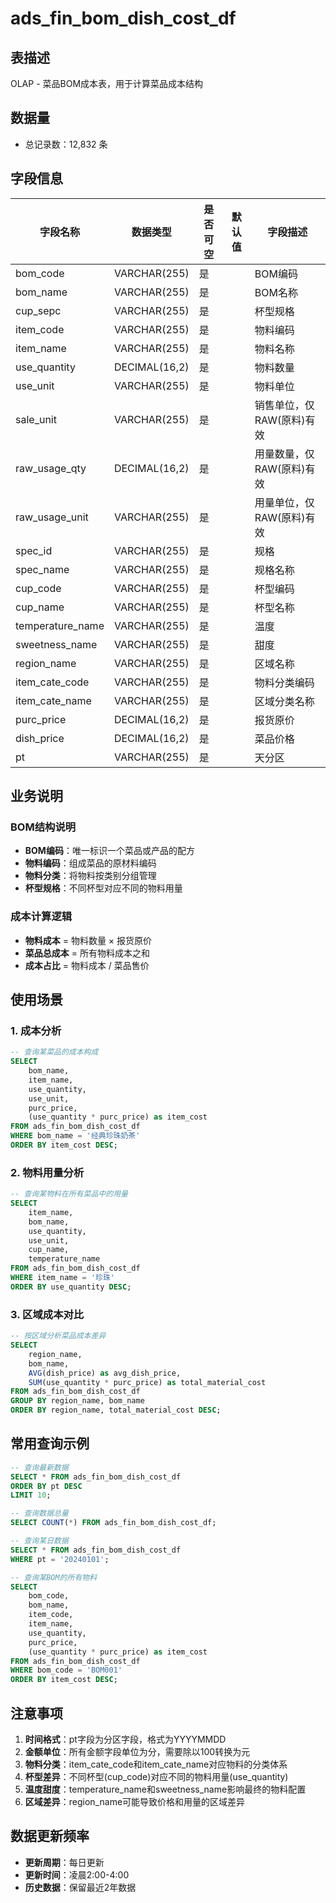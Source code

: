 # ads_fin_bom_dish_cost_df

## 表描述
OLAP - 菜品BOM成本表，用于计算菜品成本结构

## 数据量
- 总记录数：12,832 条

## 字段信息

| 字段名称 | 数据类型 | 是否可空 | 默认值 | 字段描述 |
|---------|----------|----------|--------|----------|
| bom_code | VARCHAR(255) | 是 |  | BOM编码 |
| bom_name | VARCHAR(255) | 是 |  | BOM名称 |
| cup_sepc | VARCHAR(255) | 是 |  | 杯型规格 |
| item_code | VARCHAR(255) | 是 |  | 物料编码 |
| item_name | VARCHAR(255) | 是 |  | 物料名称 |
| use_quantity | DECIMAL(16,2) | 是 |  | 物料数量 |
| use_unit | VARCHAR(255) | 是 |  | 物料单位 |
| sale_unit | VARCHAR(255) | 是 |  | 销售单位，仅RAW(原料)有效 |
| raw_usage_qty | DECIMAL(16,2) | 是 |  | 用量数量，仅RAW(原料)有效 |
| raw_usage_unit | VARCHAR(255) | 是 |  | 用量单位，仅RAW(原料)有效 |
| spec_id | VARCHAR(255) | 是 |  | 规格 |
| spec_name | VARCHAR(255) | 是 |  | 规格名称 |
| cup_code | VARCHAR(255) | 是 |  | 杯型编码 |
| cup_name | VARCHAR(255) | 是 |  | 杯型名称 |
| temperature_name | VARCHAR(255) | 是 |  | 温度 |
| sweetness_name | VARCHAR(255) | 是 |  | 甜度 |
| region_name | VARCHAR(255) | 是 |  | 区域名称 |
| item_cate_code | VARCHAR(255) | 是 |  | 物料分类编码 |
| item_cate_name | VARCHAR(255) | 是 |  | 区域分类名称 |
| purc_price | DECIMAL(16,2) | 是 |  | 报货原价 |
| dish_price | DECIMAL(16,2) | 是 |  | 菜品价格 |
| pt | VARCHAR(255) | 是 |  | 天分区 |

## 业务说明

### BOM结构说明
- **BOM编码**：唯一标识一个菜品或产品的配方
- **物料编码**：组成菜品的原材料编码
- **物料分类**：将物料按类别分组管理
- **杯型规格**：不同杯型对应不同的物料用量

### 成本计算逻辑
- **物料成本** = 物料数量 × 报货原价
- **菜品总成本** = 所有物料成本之和
- **成本占比** = 物料成本 / 菜品售价

## 使用场景

### 1. 成本分析
```sql
-- 查询某菜品的成本构成
SELECT 
    bom_name,
    item_name,
    use_quantity,
    use_unit,
    purc_price,
    (use_quantity * purc_price) as item_cost
FROM ads_fin_bom_dish_cost_df 
WHERE bom_name = '经典珍珠奶茶'
ORDER BY item_cost DESC;
```

### 2. 物料用量分析
```sql
-- 查询某物料在所有菜品中的用量
SELECT 
    item_name,
    bom_name,
    use_quantity,
    use_unit,
    cup_name,
    temperature_name
FROM ads_fin_bom_dish_cost_df 
WHERE item_name = '珍珠'
ORDER BY use_quantity DESC;
```

### 3. 区域成本对比
```sql
-- 按区域分析菜品成本差异
SELECT 
    region_name,
    bom_name,
    AVG(dish_price) as avg_dish_price,
    SUM(use_quantity * purc_price) as total_material_cost
FROM ads_fin_bom_dish_cost_df 
GROUP BY region_name, bom_name
ORDER BY region_name, total_material_cost DESC;
```

## 常用查询示例

```sql
-- 查询最新数据
SELECT * FROM ads_fin_bom_dish_cost_df 
ORDER BY pt DESC 
LIMIT 10;

-- 查询数据总量
SELECT COUNT(*) FROM ads_fin_bom_dish_cost_df;

-- 查询某日数据
SELECT * FROM ads_fin_bom_dish_cost_df 
WHERE pt = '20240101';

-- 查询某BOM的所有物料
SELECT 
    bom_code,
    bom_name,
    item_code,
    item_name,
    use_quantity,
    purc_price,
    (use_quantity * purc_price) as item_cost
FROM ads_fin_bom_dish_cost_df 
WHERE bom_code = 'BOM001'
ORDER BY item_cost DESC;
```

## 注意事项

1. **时间格式**：pt字段为分区字段，格式为YYYYMMDD
2. **金额单位**：所有金额字段单位为分，需要除以100转换为元
3. **物料分类**：item_cate_code和item_cate_name对应物料的分类体系
4. **杯型差异**：不同杯型(cup_code)对应不同的物料用量(use_quantity)
5. **温度甜度**：temperature_name和sweetness_name影响最终的物料配置
6. **区域差异**：region_name可能导致价格和用量的区域差异

## 数据更新频率
- **更新周期**：每日更新
- **更新时间**：凌晨2:00-4:00
- **历史数据**：保留最近2年数据
